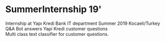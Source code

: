 # SummerInternship 19'
Internship at Yapı Kredi Bank IT department Summer 2019 Kocaeli/Turkey <br>
Q&amp;A Bot answers Yapi Kredi customer questions<br>
Multi class text classifier for customer questions. 
